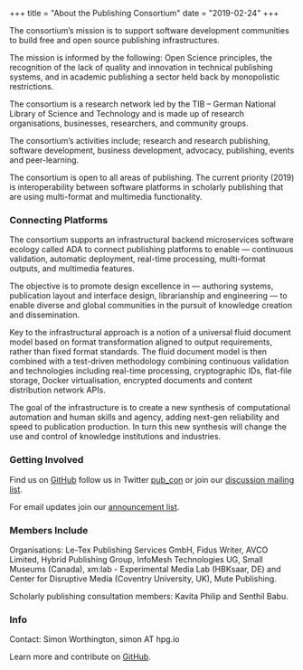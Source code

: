 +++
title = "About the Publishing Consortium"
date = "2019-02-24"
+++

The consortium’s mission is to support software development communities to build free and open source publishing infrastructures.

The mission is informed by the following: Open Science principles, the recognition of the lack of quality and innovation in technical publishing systems, and in academic publishing a sector held back by monopolistic restrictions.

The consortium is a research network led by the TIB – German National Library of Science and Technology and is made up of research organisations, businesses, researchers, and community groups.

The consortium’s activities include; research and research publishing, software development, business development, advocacy, publishing, events and peer-learning.

The consortium is open to all areas of publishing. The current priority (2019) is interoperability between software platforms in scholarly publishing that are using multi-format and multimedia functionality.

### Connecting Platforms

The consortium supports an infrastructural backend microservices software ecology called ADA to connect publishing platforms to enable — continuous validation, automatic deployment, real-time processing, multi-format outputs, and multimedia features.

The objective is to promote design excellence in — authoring systems, publication layout and interface design, librarianship and engineering — to enable diverse and global communities in the pursuit of knowledge creation and dissemination.

Key to the infrastructural approach is a notion of a universal fluid document model based on format transformation aligned to output requirements, rather than fixed format standards. The fluid document model is then combined with a test-driven methodology combining continuous validation and technologies including real-time processing, cryptographic IDs, flat-file storage, Docker virtualisation, encrypted documents and content distribution network APIs.

The goal of the infrastructure is to create a new synthesis of computational automation and human skills and agency, adding next-gen reliability and speed to publication production. In turn this new synthesis will change the use and control of knowledge institutions and industries.

### Getting Involved
Find us on [GitHub](https://github.com/consortium) follow us in Twitter [pub_con](https://twitter.com/pub_con) or join our [discussion mailing list](https://lists.openmute.net/cgi-bin/mailman/listinfo/hpc-discussion).

For email updates join our [announcement list](https://lists.openmute.net/cgi-bin/mailman/listinfo/hpc-announce).

### Members Include
Organisations: Le-Tex Publishing Services GmbH, Fidus Writer, AVCO Limited, Hybrid Publishing Group, InfoMesh Technologies UG, Small Museums (Canada), xm:lab - Experimental Media Lab (HBKsaar, DE) and Center for Disruptive Media (Coventry University, UK), Mute Publishing.

Scholarly publishing consultation members: Kavita Philip and Senthil Babu.

### Info
Contact: Simon Worthington, simon AT hpg.io

Learn more and contribute on [GitHub](https://github.com/consortium).
